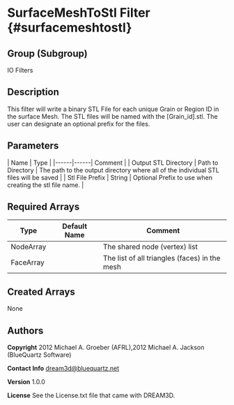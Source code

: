 SurfaceMeshToStl Filter {#surfacemeshtostl}
======

## Group (Subgroup) ##
IO Filters

## Description ##
This filter will write a binary STL File for each unique Grain or Region ID in the surface Mesh. The STL files
will be named with the [Grain_id].stl. The user can designate an optional prefix for the files.


## Parameters ##

| Name | Type |
|------|------| Comment |
| Output STL Directory | Path to Directory | The path to the output directory where all of the individual STL files will be saved |
| Stl File Prefix | String | Optional Prefix to use when creating the stl file name. |

## Required Arrays ##

| Type | Default Name | Comment |
|------|--------------|---------|
| NodeArray | | The shared node (vertex) list |
| FaceArray | | The list of all triangles (faces) in the mesh |

## Created Arrays ##
None

## Authors ##


**Copyright** 2012 Michael A. Groeber (AFRL),2012 Michael A. Jackson (BlueQuartz Software)

**Contact Info** dream3d@bluequartz.net

**Version** 1.0.0

**License**  See the License.txt file that came with DREAM3D.




